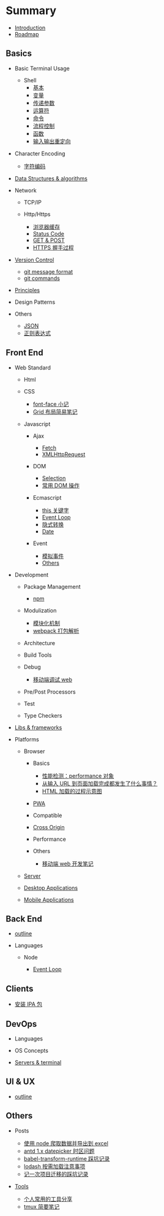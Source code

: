 # Summary

- [Introduction](README.md)
- [Roadmap](chapters/outline.md)

## Basics

- Basic Terminal Usage

  - Shell
    - [基本](chapters/Basics/basic-terminal-usage/shell/1.start.md)
    - [变量](chapters/Basics/basic-terminal-usage/shell/2.变量.md)
    - [传递参数](chapters/Basics/basic-terminal-usage/shell/3.传递参数.md)
    - [运算符](chapters/Basics/basic-terminal-usage/shell/4.运算符.md)
    - [命令](chapters/Basics/basic-terminal-usage/shell/5.命令.md)
    - [流程控制](chapters/Basics/basic-terminal-usage/shell/6.流程控制.md)
    - [函数](chapters/Basics/basic-terminal-usage/shell/7.函数.md)
    - [输入输出重定向](chapters/Basics/basic-terminal-usage/shell/8.输入输出重定向.md)

- Character Encoding

  - [字符编码](chapters/Basics/character-encoding/180508_字符编码.md)

- [Data Structures & algorithms](chapters/Basics/data-structures&algorithms/README.md)

- Network

  - TCP/IP

  - Http/Https

    - [浏览器缓存](chapters/Basics/network/http:https/180320-browser-cache.md)
    - [Status Code](chapters/Basics/network/http:https/180320-status-code.md)
    - [GET & POST](chapters/Basics/network/http:https/180323-get-&-post.md)
    - [HTTPS 握手过程](chapters/Basics/network/http:https/180717-https-process.md)

- [Version Control](chapters/Basics/version-control/README.md)

  - [git message format](chapters/Basics/version-control/170302-git-commit-msg.md)
  - [git commands](chapters/Basics/version-control/180320-git-commands.md)

- [Principles](chapters/Basics/principles/README.md)

- Design Patterns

- Others
  - [JSON](chapters/Basics/others/180323-json.md)
  - [正则表达式](chapters/Basics/others/180801-regexp.md)

## Front End

- Web Standard

  - Html

  - CSS

    - [font-face 小记](chapters/Front-end/web-standard/css/180829-font-face.md)
    - [Grid 布局简易笔记](chapters/Front-end/web-standard/css/181106-grid-glimpse.md)

  - Javascript

    - Ajax

      - [Fetch](chapters/Front-end/web-standard/javascript/ajax/180720-fetch.md)
      - [XMLHttpRequest](chapters/Front-end/web-standard/javascript/ajax/180720-xmlhttprequest.md)

    - DOM

      - [Selection](chapters/Front-end/web-standard/javascript/dom/180322-selection.md)
      - [常用 DOM 操作](chapters/Front-end/web-standard/javascript/dom/180323-dom-api.md)

    - Ecmascript

      - [this 关键字](chapters/Front-end/web-standard/javascript/ecmascript/180409-this解析.md)
      - [Event Loop](chapters/Front-end/web-standard/javascript/ecmascript/180502-eventloop.md#browser)
      - [隐式转换](chapters/Front-end/web-standard/javascript/ecmascript/180710-隐式转换.md)
      - [Date](chapters/Front-end/web-standard/javascript/ecmascript/181119-new-date-params.md)

    - Event

      - [模拟事件](chapters/Front-end/web-standard/javascript/event/180402_simulate_event.md)
      - [Others](chapters/Front-end/web-standard/javascript/others.md)

- Development

  - Package Management

    - [npm](chapters/Front-end/development/package-management/180320-npm.md)

  - Modulization

    - [模块化机制](chapters/Front-end/development/modulization/180320-module-mechanism.md)
    - [webpack 打包解析](chapters/Front-end/development/modulization/180320-webpack-principle.md)

  - Architecture

  - Build Tools

  - Debug

    - [移动端调试 web](chapters/Front-end/development/debug/180323-debug-with-mobile.md)

  - Pre/Post Processors

  - Test

  - Type Checkers

- [Libs & frameworks](chapters/Front-end/libs&frameworks/README.md)

- Platforms

  - Browser

    - Basics

      - [性能检测：performance 对象](chapters/Front-end/platforms/browser/basics/160315-performance-object-workflow.md)
      - [从输入 URL 到页面加载完成都发生了什么事情？](chapters/Front-end/platforms/browser/basics/170309-from-url-to-render.md)
      - [HTML 加载的过程示意图](chapters/Front-end/platforms/browser/basics/180323-html-load-process.md)

    - [PWA](chapters/Front-end/platforms/browser/PWA/README.md)

    - Compatible

    - [Cross Origin](chapters/Front-end/platforms/browser/cross-origin/README.md)

    - Performance

    - Others

      - [移动端 web 开发笔记](chapters/Front-end/platforms/browser/others/170808-移动端开发小笔记.md)

  - [Server](chapters/Front-end/platforms/server/README.md)

  - [Desktop Applications](chapters/Front-end/platforms/desktop-applications/README.md)

  - [Mobile Applications](chapters/Front-end/platforms/mobile-applications/README.md)

## Back End

- [outline](chapters/Back-end/README.md)

- Languages

  - Node

    - [Event Loop](chapters/Back-end/languages/node/190508-node-eventloop.md)

## Clients

- [安装 IPA 包](chapters/Clients/181027-install-ipa.md)

## DevOps

- Languages

- OS Concepts

- [Servers & terminal](chapters/DevOps/servers&terminal/README.md)

## UI & UX

- [outline](chapters/UI&UX/README.md)

## Others

- Posts

  - [使用 node 爬取数据并导出到 excel](chapters/Others/posts/161017-crawl-and-export-to-excel.md)
  - [antd 1.x datepicker 时区问题](chapters/Others/posts/180413-datepicker-timezone-offset.md)
  - [babel-transform-runtime 踩坑记录](chapters/Others/posts/180514-babel-transform.md)
  - [lodash 按需加载注意事项](chapters/Others/posts/180817-lodash-webpack-plugin.md)
  - [记一次项目迁移的踩坑记录](chapters/Others/posts/180928-migrate-oe-web.md)

- [Tools](chapters/Others/tools/readme.md)

  - [个人常用的工具分享](chapters/Others/tools/180802-valuable-tool.md)
  - [tmux 简要笔记](chapters/Others/tools/180411-tmux-commands.md)
